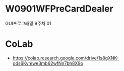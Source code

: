 # W0901WFPreCardDealer
GUI프로그래밍 9주차 01

# CoLab
- https://colab.research.google.com/drive/1s8gXNK-ods6Kvmwe3mb62wfNn7bh8X9o
